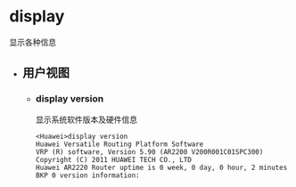 # display
显示各种信息

* ## 用户视图
  * ### display version
    显示系统软件版本及硬件信息

    ```
    <Huawei>display version
    Huawei Versatile Routing Platform Software
    VRP (R) software, Version 5.90 (AR2200 V200R001C01SPC300)
    Copyright (C) 2011 HUAWEI TECH CO., LTD
    Huawei AR2220 Router uptime is 0 week, 0 day, 0 hour, 2 minutes
    BKP 0 version information:  
    ```

    
